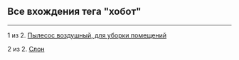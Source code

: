 ## Все вхождения тега "хобот"

---

1 из 2. [Пылесос воздушный, для уборки помещений](./2020-07-06_vacuum.md)

2 из 2. [Слон](./2020-07-06_elephant.md)
